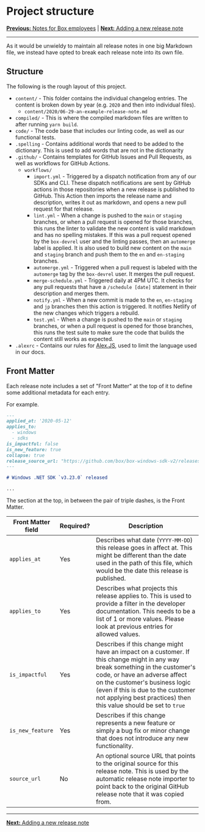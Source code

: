 # Project structure

[**Previous:** Notes for Box employees](./boxers.md) |
[**Next:** Adding a new release note](./add-release-note.md)

---

As it would be unwieldy to maintain all release notes in one big Markdown file,
we instead have opted to break each release note into its own file.

## Structure

The following is the rough layout of this project.

- `content/` - This folder contains the individual changelog entries. The
  content is broken down by year (e.g. `2020` and then into individual files).
  - `content/2020/06-29-an-example-release-note.md`
- `compiled/` - This is where the compiled markdown files are written to after
  running `yarn build`.
- `code/` - The code base that includes our linting code, as well as our
  functional tests.
- `.spelling` - Contains additional words that need to be added to the
  dictionary. This is used to add words that are not in the dictionarity
- `.github/` - Contains templates for GitHub Issues and Pull Requests, as well
  as workflows for GitHub Actions.
  - `workflows/`
    - `import.yml` - Triggered by a dispatch notification from any of our SDKs
      and CLI. These dispatch notifications are sent by GitHub actions in those
      repositories when a new release is published to GitHub. This Action then
      imports the release name and description, writes it out as markdown, and
      opens a new pull request for that release.
    - `lint.yml` - When a change is pushed to the `main` or `staging` branches, or
      when a pull request is opened for those branches, this runs the linter to
      validate the new content is valid markdown and has no spelling mistakes.
      If this was a pull request opened by the `box-devrel` user and the linting
      passes, then an `automerge` label is applied. It is also used to build new
      content on the `main` and `staging` branch and push them to the `en` and
      `en-staging` branches.
    - `automerge.yml` - Triggered when a pull request is labeled with the
      `automerge` tag by the `box-devrel` user. It merges the pull request.
    - `merge-schedule.yml` - Triggered daily at 4PM UTC. It checks for any pull
      requests that have a `/schedule [date]` statement in their description and
      merges them.
    - `notify.yml` - When a new commit is made to the `en`, `en-staging` and
      `jp` branches then this action is triggered. It notifies Netlify of the
      new changes which triggers a rebuild.
    - `test.yml` - When a change is pushed to the `main` or `staging` branches,
      or when a pull request is opened for those branches, this runs the test
      suite to make sure the code that builds the content still works as
      expected.
- `.alexrc` - Contains our rules for [Alex.JS](https://alexjs.com), used to
  limit the language used in our docs.

## Front Matter

Each release note includes a set of "Front Matter" at the top of it to define
some additional metadata for each entry.

For example.

```markdown
---
applied_at: '2020-05-12'
applies_to:
  - windows
  - sdks
is_impactful: false
is_new_feature: true
collapse: true
release_source_url: "https://github.com/box/box-windows-sdk-v2/releases/tag/v3.23.0"
---

# Windows .NET SDK `v3.23.0` released

...
```

The section at the top, in between the pair of triple dashes, is the Front Matter.

<!-- markdownlint-disable line-length -->

| Front Matter field | Required? | Description                                                                                                                                                                                                                                                                                               |
|--------------------|-----------|-----------------------------------------------------------------------------------------------------------------------------------------------------------------------------------------------------------------------------------------------------------------------------------------------------------|
| `applies_at`       | Yes       | Describes what date (`YYYY-MM-DD`) this release goes in affect at. This might be different than the date used in the path of this file, which would be the date this release is published.                                                                                                                |
| `applies_to`       | Yes       | Describes what projects this release applies to. This is used to provide a filter in the developer documentation. This needs to be a list of 1 or more values. Please look at previous entries for allowed values.                                                                                        |
| `is_impactful`     | Yes       | Describes if this change might have an impact on a customer. If this change might in any way break something in the customer's code, or have an adverse affect on the customer's business logic (even if this is due to the customer not applying best practices) then this value should be set to `true` |
| `is_new_feature`   | Yes       | Describes if this change represents a new feature or simply a bug fix or minor change that does not introduce any new functionality.                                                                                                                                                                      |
| `source_url`       | No        | An optional source URL that points to the original source for this release note. This is used by the automatic release note importer to point back to the original GitHub release note that it was copied from.                                                                                           |

<!-- markdownlint-enable line-length -->

---

[**Next:** Adding a new release note](./add-release-note.md)
